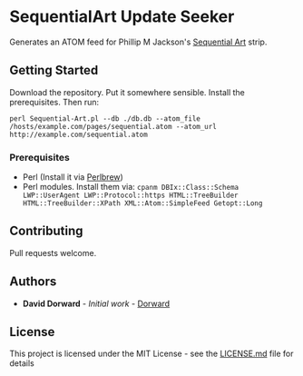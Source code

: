 # SequentialArt Update Seeker

Generates an ATOM feed for Phillip M Jackson's [Sequential
Art](https://www.collectedcurios.com/sequentialart.php) strip.

## Getting Started

Download the repository. Put it somewhere sensible. Install the prerequisites. Then run:

    perl Sequential-Art.pl --db ./db.db --atom_file /hosts/example.com/pages/sequential.atom --atom_url http://example.com/sequential.atom

### Prerequisites

* Perl (Install it via [Perlbrew](https://perlbrew.pl/))
* Perl modules. Install them via: ```cpanm DBIx::Class::Schema LWP::UserAgent LWP::Protocol::https HTML::TreeBuilder HTML::TreeBuilder::XPath XML::Atom::SimpleFeed Getopt::Long```

## Contributing

Pull requests welcome.

## Authors

* **David Dorward** - *Initial work* - [Dorward](https://github.com/dorward)

## License

This project is licensed under the MIT License - see the [LICENSE.md](LICENSE.md) file for details

